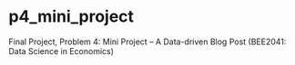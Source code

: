 # p4_mini_project
Final Project, Problem 4: Mini Project – A Data-driven Blog Post (BEE2041: Data Science in Economics)
